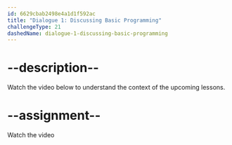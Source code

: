 ```yaml
---
id: 6629cbab2498e4a1d1f592ac
title: "Dialogue 1: Discussing Basic Programming"
challengeType: 21
dashedName: dialogue-1-discussing-basic-programming
---
```


# --description--

Watch the video below to understand the context of the upcoming lessons.

# --assignment--

Watch the video
